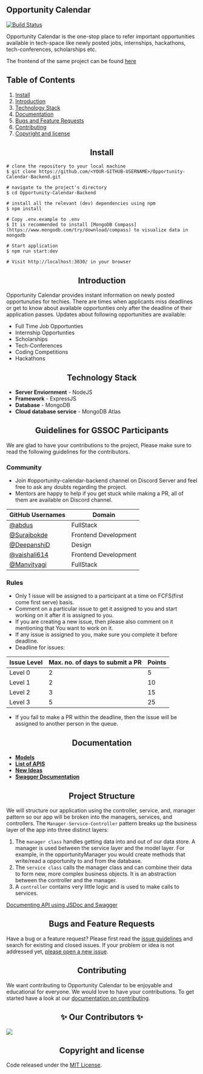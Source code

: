 ## Opportunity Calendar

[![Build Status](https://www.travis-ci.com/Girl-Code-It/Opportunity-Calendar-Backend.svg?branch=develop)](https://www.travis-ci.com/Girl-Code-It/Opportunity-Calendar-Backend)

Opportunity Calendar is the one-stop place to refer important opportunities available in tech-space like newly posted jobs, internships, hackathons, tech-conferences, scholarships etc.

The frontend of the same project can be found [here](https://github.com/Girl-Code-It/Opportunity-Calendar-Frontend)

## Table of Contents

1. [Install](#install)
2. [Introduction](#introduction)
3. [Technology Stack](#Technology-Stack)
4. [Documentation](#Documentation)
5. [Bugs and Feature Requests](#Bugs-and-Feature-Requests)
6. [Contributing](#contributing)
7. [Copyright and license](#copyright-and-license)

<h2 align="center">Install</h2>

```
# clone the repository to your local machine
$ git clone https://github.com/<YOUR-GITHUB-USERNAME>/Opportunity-Calendar-Backend.git

# navigate to the project's directory 
$ cd Opportunity-Calendar-Backend

# install all the relevant (dev) dependencies using npm
$ npm install

# Copy .env.example to .env
$ It is recommended to install [MongoDB Compass](https://www.mongodb.com/try/download/compass) to visualize data in mongodb

# Start application
$ npm run start:dev

# Visit http://localhost:3030/ in your browser
```

<h2 align="center">Introduction</h2>
Opportunity Calendar provides instant information on newly posted opportunuties for techies. There are times when applicants miss deadlines or get to know about available opportunties only after the deadline of their application passes. 
Updates about following opportunities are available:

- Full Time Job Opportunties
- Internship Opportunties
- Scholarships
- Tech-Conferences
- Coding Competitions
- Hackathons

<h2 align="center">Technology Stack</h2>

- **Server Enviornment** - NodeJS
- **Framework** - ExpressJS
- **Database** - MongoDB
- **Cloud database service** - MongoDB Atlas

<h2 align="center">Guidelines for GSSOC Participants</h2></p>

We are glad to have your contributions to the project, Please make sure to read the following guidelines for the contributors.

### Community

- Join #opportunity-calendar-backend channel on Discord Server and feel free to ask any doubts regarding the project.
- Mentors are happy to help if you get stuck while making a PR, all of them are available on Discord channel.

| GitHub Usernames                               | Domain               |
| ---------------------------------------------- | -------------------- |
| [@abdus](https://github.com/abdus)             | FullStack            |
| [@Surajbokde](https://github.com/Surajbokde)   | Frontend Development |
| [@DeepanshiD](https://github.com/DeepanshiD)   | Design               |
| [@vaishali614](https://github.com/vaishali614) | Frontend Development |
| [@Manvityagi](https://github.com/Manvityagi)   | FullStack            |

### Rules

- Only 1 issue will be assigned to a participant at a time on FCFS(first come first serve) basis.
- Comment on a particular issue to get it assigned to you and start working on it after it is assigned to you.
- If you are creating a new issue, then please also comment on it mentioning that You want to work on it.
- If any issue is assigned to you, make sure you complete it before deadline.
- Deadline for issues:

| Issue Level | Max. no. of days to submit a PR | Points |
| ----------- | ------------------------------- | ------ |
| Level 0     | 2                               | 5      |
| Level 1     | 2                               | 10     |
| Level 2     | 3                               | 15     |
| Level 3     | 5                               | 25     |

- If you fail to make a PR within the deadline, then the issue will be assigned to another person in the queue.

<h2 align="center">Documentation</h2>

-   [**Models**](https://github.com/Girl-Code-It/Opportunity-Calendar-Backend/tree/develop/documentation/models.md)
-   [**List of APIS**](https://github.com/Girl-Code-It/Opportunity-Calendar-Backend/tree/develop/documentation/APIS.md)
- [**New Ideas**](https://github.com/Girl-Code-It/Opportunity-Calendar-Backend/tree/develop/documentation/ideas.md)
-   [**Swagger Documentation**]()

<h2 align="center">Project Structure</h2>

We will structure our application using the controller, service, and, manager pattern so our app will be broken into the managers, services, and controllers. The `Manager-Service-Controller` pattern breaks up the business layer of the app into three distinct layers:

1. The `manager class` handles getting data into and out of our data store. A manager is used between the service layer and the model layer. For example, in the opportunityManager you would create methods that write/read a opportunity to and from the database.
2. The `service class` calls the manager class and can combine their data to form new, more complex business objects. It is an abstraction between the controller and the manager.
3. A `controller` contains very little logic and is used to make calls to services.

[Documenting API using JSDoc and Swagger](https://dev.to/kabartolo/how-to-document-an-express-api-with-swagger-ui-and-jsdoc-50do)

<h2 align="center">Bugs and Feature Requests</h2>

Have a bug or a feature request? Please first read the [issue guidelines](https://github.com/Girl-Code-It/Opportunity-Calendar-Backend/blob/develop/contributing.md) and search for existing and closed issues. If your problem or idea is not addressed yet, [please open a new issue](https://github.com/Girl-Code-It/Opportunity-Calendar-Backend/issues/new).

<h2 align="center">Contributing</h2>

We want contributing to Opportunity Calendar to be enjoyable and educational for everyone. We would love to have your contributions.
To get started have a look at our [documentation on contributing](https://github.com/Girl-Code-It/Opportunity-Calendar-Backend/blob/develop/contributing.md).

<h2 align="center">✨ Our Contributors ✨</h2>

<a href="https://github.com/Girl-Code-It/Opportunity-Calendar-Backend">
  <img src="https://contrib.rocks/image?repo=Girl-Code-It/Opportunity-Calendar-Backend" />
</a>

<h2 align="center">Copyright and license</h2>

Code released under the [MIT License](https://github.com/Girl-Code-It/Opportunity-Calendar-Backend/blob/develop/LICENSE).
